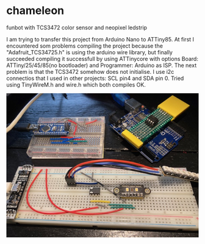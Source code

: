 # chameleon
funbot with TCS3472 color sensor and neopixel ledstrip

I am trying to transfer this project from Arduino Nano to ATTiny85. At first I encountered som problems compiling the project because the "Adafruit_TCS34725.h" is using the arduino wire library, but finally succeeded compiling it successfull by using ATTinycore with options Board: ATTiny/25/45/85(no bootloader) and Programmer: Arduino as ISP. The next problem is that the TCS3472 somehow does not initialise. I use i2c connectios that I used in other projects: SCL pin4 and SDA pin 0. Tried using TinyWireM.h and wire.h which both compiles OK.

![chameleon](https://github.com/gtmans/chameleon/blob/main/chameleon-breadboard.jpg)
